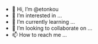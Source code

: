 - 👋 Hi, I’m @etonkou
- 👀 I’m interested in ...
- 🌱 I’m currently learning ...
- 💞️ I’m looking to collaborate on ...
- 📫 How to reach me ...

<!---
etonkou/etonkou is a ✨ special ✨ repository because its `README.md` (this file) appears on your GitHub profile.
You can click the Preview link to take a look at your changes.
--->
